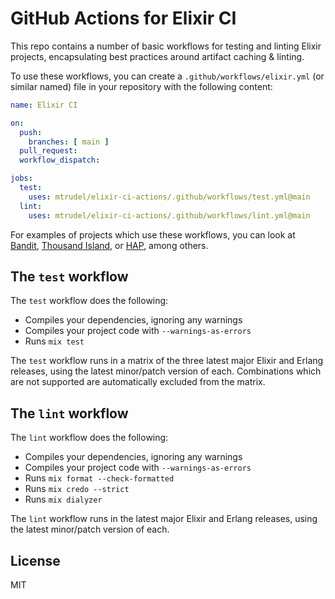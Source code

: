 # GitHub Actions for Elixir CI

This repo contains a number of basic workflows for testing and linting Elixir
projects, encapsulating best practices around artifact caching & linting. 

To use these workflows, you can create a `.github/workflows/elixir.yml` (or similar named)
file in your repository with the following content:

```yaml
name: Elixir CI

on:
  push:
    branches: [ main ]
  pull_request:
  workflow_dispatch:

jobs:
  test:
    uses: mtrudel/elixir-ci-actions/.github/workflows/test.yml@main
  lint:
    uses: mtrudel/elixir-ci-actions/.github/workflows/lint.yml@main
```

For examples of projects which use these workflows, you can look at
[Bandit](https://github.com/mtrudel/bandit), [Thousand
Island](https://github.com/mtrudel/thousand_island), or
[HAP](https://github.com/mtrudel/hap), among others.

## The `test` workflow

The `test` workflow does the following:
  * Compiles your dependencies, ignoring any warnings
  * Compiles your project code with `--warnings-as-errors`
  * Runs `mix test`

The `test` workflow runs in a matrix of the three latest major Elixir and Erlang
releases, using the latest minor/patch version of each. Combinations which are
not supported are automatically excluded from the matrix.

## The `lint` workflow

The `lint` workflow does the following:
  * Compiles your dependencies, ignoring any warnings
  * Compiles your project code with `--warnings-as-errors`
  * Runs `mix format --check-formatted`
  * Runs `mix credo --strict`
  * Runs `mix dialyzer`

The `lint` workflow runs in the latest major Elixir and Erlang
releases, using the latest minor/patch version of each. 

## License

MIT
